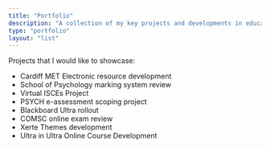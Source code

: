 ```yaml
---
title: "Portfolio"
description: "A collection of my key projects and developments in educational technology"
type: "portfolio"
layout: "list"
---
```


<!-- This is the portfolio home page -->

Projects that I would like to showcase:

- Cardiff MET Electronic resource development
- School of Psychology marking system review
- Virtual ISCEs Project
- PSYCH e-assessment scoping project
- Blackboard Ultra rollout
- COMSC online exam review
- Xerte Themes development
- Ultra in Ultra Online Course Development
